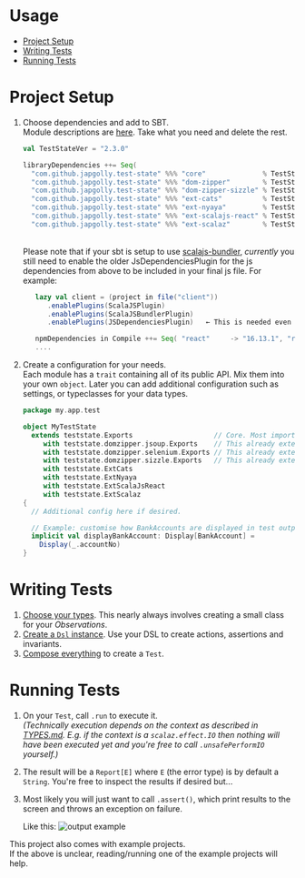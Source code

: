# Usage

- [Project Setup](#project-setup)
- [Writing Tests](#writing-tests)
- [Running Tests](#running-tests)


# Project Setup

1. Choose dependencies and add to SBT.
    <br>Module descriptions are [here](../README.md#modules). Take what you need and delete the rest.
    ```scala
    val TestStateVer = "2.3.0"

    libraryDependencies ++= Seq(
      "com.github.japgolly.test-state" %%% "core"              % TestStateVer % "test",
      "com.github.japgolly.test-state" %%% "dom-zipper"        % TestStateVer % "test",
      "com.github.japgolly.test-state" %%% "dom-zipper-sizzle" % TestStateVer % "test",
      "com.github.japgolly.test-state" %%% "ext-cats"          % TestStateVer % "test",
      "com.github.japgolly.test-state" %%% "ext-nyaya"         % TestStateVer % "test",
      "com.github.japgolly.test-state" %%% "ext-scalajs-react" % TestStateVer % "test",
      "com.github.japgolly.test-state" %%% "ext-scalaz"        % TestStateVer % "test")
    ```

    <br>Please note that if your sbt is setup to use [scalajs-bundler](https://scalacenter.github.io/scalajs-bundler/), *currently* you still need to enable the older JsDependenciesPlugin for the js dependencies from above to be included in your final js file. For example:
    ```scala
       lazy val client = (project in file("client"))
          .enablePlugins(ScalaJSPlugin)
          .enablePlugins(ScalaJSBundlerPlugin)
          .enablePlugins(JSDependenciesPlugin)   ← This is needed even if you are managing your other js depndencies using scalajs-bundler
   
       npmDependencies in Compile ++= Seq( "react"     -> "16.13.1", "react-dom" -> "16.13.1") ← scalajs-bundler style external js dependencies 
       ....
    ```        
    
    
    


1. Create a configuration for your needs.
    <br>Each module has a `trait` containing all of its public API.
    Mix them into your own `object`. Later you can add additional configuration such as settings,
    or typeclasses for your data types.
    ```scala
    package my.app.test

    object MyTestState
      extends teststate.Exports                    // Core. Most important piece.
         with teststate.domzipper.jsoup.Exports    // This already extends Core
         with teststate.domzipper.selenium.Exports // This already extends Core
         with teststate.domzipper.sizzle.Exports   // This already extends Core
         with teststate.ExtCats
         with teststate.ExtNyaya
         with teststate.ExtScalaJsReact
         with teststate.ExtScalaz
    {
      // Additional config here if desired.

      // Example: customise how BankAccounts are displayed in test output.
      implicit val displayBankAccount: Display[BankAccount] =
        Display(_.accountNo)
    }
    ```

# Writing Tests

1. [Choose your types](TYPES.md).
   This nearly always involves creating a small class for your *Observations*.
1. [Create a `Dsl` instance](DSL.md). Use your DSL to create actions, assertions and invariants.
1. [Compose everything](COMPOSE.md) to create a `Test`.

# Running Tests

1. On your `Test`, call `.run` to execute it.
    <br>*(Technically execution depends on the context as described in [TYPES.md](TYPES.md).
    E.g. if the context is a `scalaz.effect.IO` then nothing will have been executed yet and you're free to call `.unsafePerformIO` yourself.)*

1. The result will be a `Report[E]` where `E` (the error type) is by default a `String`.
   You're free to inspect the results if desired but...

1. Most likely you will just want to call `.assert()`, which print results to the screen and throws an exception on failure.

   Like this: ![output example](../example-react/output-fail.png)


This project also comes with example projects.
<br>If the above is unclear, reading/running one of the example projects will help.
